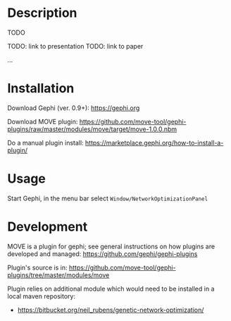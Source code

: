 # Description

TODO

TODO: link to presentation
TODO: link to paper

...

# Installation

Download Gephi (ver. 0.9+): https://gephi.org

Download MOVE plugin: https://github.com/move-tool/gephi-plugins/raw/master/modules/move/target/move-1.0.0.nbm

Do a manual plugin install: https://marketplace.gephi.org/how-to-install-a-plugin/


# Usage

Start Gephi, in the menu bar select `Window/NetworkOptimizationPanel`


# Development

MOVE is a plugin for gephi; 
see general instructions on how plugins are developed and managed: https://github.com/gephi/gephi-plugins

Plugin's source is in: https://github.com/move-tool/gephi-plugins/tree/master/modules/move

Plugin relies on additional module which would need to be installed in a local maven repository:

* https://bitbucket.org/neil_rubens/genetic-network-optimization/


